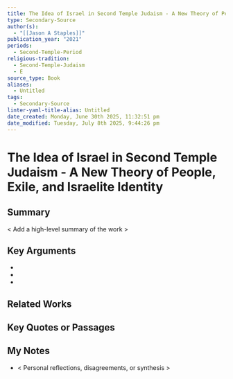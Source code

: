 ```yaml
---
title: The Idea of Israel in Second Temple Judaism - A New Theory of People, Exile, and Israelite Identity
type: Secondary-Source
author(s):
  - "[[Jason A Staples]]"
publication_year: "2021"
periods:
  - Second-Temple-Period
religious-tradition:
  - Second-Temple-Judaism
  - E
source_type: Book
aliases:
  - Untitled
tags:
  - Secondary-Source
linter-yaml-title-alias: Untitled
date_created: Monday, June 30th 2025, 11:32:51 pm
date_modified: Tuesday, July 8th 2025, 9:44:26 pm
---
```


# The Idea of Israel in Second Temple Judaism - A New Theory of People, Exile, and Israelite Identity

## Summary
< Add a high-level summary of the work >

## Key Arguments
- 
- 
- 

## Related Works


## Key Quotes or Passages

## My Notes
- < Personal reflections, disagreements, or synthesis >

